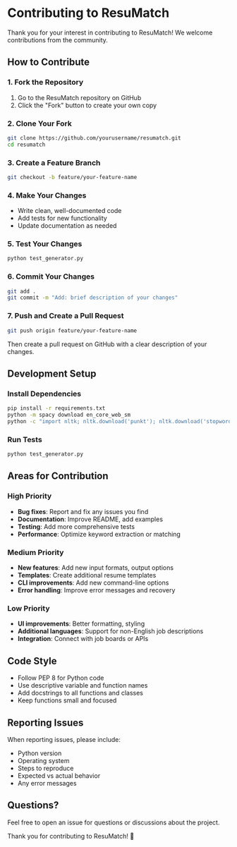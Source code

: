 # Contributing to ResuMatch

Thank you for your interest in contributing to ResuMatch! We welcome contributions from the community.

## How to Contribute

### 1. Fork the Repository
1. Go to the ResuMatch repository on GitHub
2. Click the "Fork" button to create your own copy

### 2. Clone Your Fork
```bash
git clone https://github.com/yourusername/resumatch.git
cd resumatch
```

### 3. Create a Feature Branch
```bash
git checkout -b feature/your-feature-name
```

### 4. Make Your Changes
- Write clean, well-documented code
- Add tests for new functionality
- Update documentation as needed

### 5. Test Your Changes
```bash
python test_generator.py
```

### 6. Commit Your Changes
```bash
git add .
git commit -m "Add: brief description of your changes"
```

### 7. Push and Create a Pull Request
```bash
git push origin feature/your-feature-name
```

Then create a pull request on GitHub with a clear description of your changes.

## Development Setup

### Install Dependencies
```bash
pip install -r requirements.txt
python -m spacy download en_core_web_sm
python -c "import nltk; nltk.download('punkt'); nltk.download('stopwords'); nltk.download('wordnet')"
```

### Run Tests
```bash
python test_generator.py
```

## Areas for Contribution

### High Priority
- **Bug fixes**: Report and fix any issues you find
- **Documentation**: Improve README, add examples
- **Testing**: Add more comprehensive tests
- **Performance**: Optimize keyword extraction or matching

### Medium Priority
- **New features**: Add new input formats, output options
- **Templates**: Create additional resume templates
- **CLI improvements**: Add new command-line options
- **Error handling**: Improve error messages and recovery

### Low Priority
- **UI improvements**: Better formatting, styling
- **Additional languages**: Support for non-English job descriptions
- **Integration**: Connect with job boards or APIs

## Code Style

- Follow PEP 8 for Python code
- Use descriptive variable and function names
- Add docstrings to all functions and classes
- Keep functions small and focused

## Reporting Issues

When reporting issues, please include:
- Python version
- Operating system
- Steps to reproduce
- Expected vs actual behavior
- Any error messages

## Questions?

Feel free to open an issue for questions or discussions about the project.

Thank you for contributing to ResuMatch! 🎯 